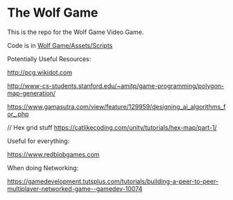 # The Wolf Game
This is the repo for the Wolf Game Video Game.

Code is in <a href="https://github.com/Oisin-Headen/Wolf-Game/tree/master/Wolf%20Game/Assets/Scripts">Wolf Game/Assets/Scripts</a>


Potentially Useful Resources:

http://pcg.wikidot.com

http://www-cs-students.stanford.edu/~amitp/game-programming/polygon-map-generation/

https://www.gamasutra.com/view/feature/129959/designing_ai_algorithms_for_.php

// Hex grid stuff
https://catlikecoding.com/unity/tutorials/hex-map/part-1/

Useful for everything:

https://www.redblobgames.com


When doing Networking:

https://gamedevelopment.tutsplus.com/tutorials/building-a-peer-to-peer-multiplayer-networked-game--gamedev-10074
